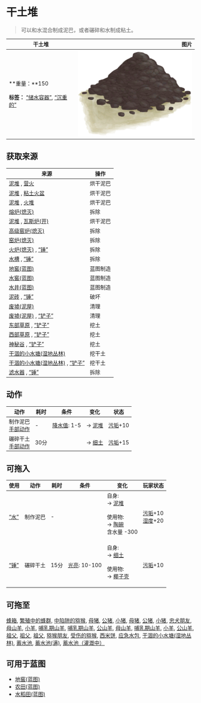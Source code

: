 # 干土堆  
> 可以和水混合制成泥巴，或者碾碎和水制成粘土。  
  
  干土堆  |   图片   
 ----  |  ----:   
 **重量：**150<br><br>**标签：**	[“储水容器”](tag_WaterContainer.md), [“沉重的”](tag_Heavy.md)  |  ![](Sprite/DirtPile.png)   
  
## 获取来源  
来源  |  操作  
----  |  ----  
[泥堆](MudPile.md) , [营火](Campfire.md)  |  烘干泥巴  
[泥堆](MudPile.md) , [粘土火盆](ClayFirePit.md)  |  烘干泥巴  
[泥堆](MudPile.md) , [火堆](Fire.md)  |  烘干泥巴  
[熔炉(熄灭)](ForgeExtinguished.md)  |  拆除  
[泥堆](MudPile.md) , [瓦斯炉(开)](GasCookerOn.md)  |  烘干泥巴  
[高级窑炉(熄灭)](KilnAdvancedExtinguished.md)  |  拆除  
[窑炉(熄灭)](KilnExtinguished.md)  |  拆除  
[火炉(熄灭)](StoveExtinguished.md) , [“锤”](tag_Hammer.md)  |  拆除  
[水槽](WateringTrough.md) , [“锤”](tag_Hammer.md)  |  拆除  
[地窖(蓝图)](Bp_Cellar.md)  |  蓝图制造  
[水窖(蓝图)](Bp_Cistern.md)  |  蓝图制造  
[水井(蓝图)](Bp_Well.md)  |  蓝图制造  
[泥砖](MudBrick.md) , [“锤”](tag_Hammer.md)  |  破坏  
[废墟(泥屋)](Debris.md)  |  清理  
[废墟(泥屋)](Debris.md) , [“铲子”](tag_Shovel.md)  |  清理  
[东部草原](GrasslandsE.md) , [“铲子”](tag_Shovel.md)  |  挖土  
[西部草原](GrasslandsW.md) , [“铲子”](tag_Shovel.md)  |  挖土  
[神秘谷](SecretValley.md) , [“铲子”](tag_Shovel.md)  |  挖土  
[干涸的小水塘(湿地丛林)](Puddle.md)  |  挖干土  
[干涸的小水塘(湿地丛林)](Puddle.md) , [“铲子”](tag_Shovel.md)  |  挖干土  
[滤水器](WaterFilter.md) , [“锤”](tag_Hammer.md)  |  拆除  
## 动作  
动作  |  耗时  |  条件  |  变化  |  状态  
----  |  ----  |  ----  |  ----  |  ----  
制作泥巴<br>[手部动作](HandAction.md)  |  -  |  [降水值](RainValue.md): 1-5  |  → [泥堆](MudPile.md)<br>  |  [污垢](Filth.md)+10  
碾碎干土<br>[手部动作](HandAction.md)  |  30分  |    |  → [细土](FineDirt.md)<br>  |  [污垢](Filth.md)+15  
## 可拖入  
使用  |  动作  |  耗时  |  条件  |  变化  |  玩家状态  
----  |  ----  |  ----  |  ----  |  ----  |  ----  
[“水”](tag_WaterAny.md)  |  制作泥巴  |  -  |    |  自身:<br>→ [泥堆](MudPile.md)<br><br>使用物:<br>→ [陶碗](ClayBowl.md)<br>含水量  -300<br><br>  |  [污垢](Filth.md)+10<br>[湿度](Wetness.md)+20  
[“锤”](tag_Hammer.md)  |  碾碎干土  |  15分  |  [光亮](Light.md): 10-100  |  自身:<br>→ [细土](FineDirt.md)<br><br>使用物:<br>→ [椰子壳](CoconutShell.md)<br><br>  |  [污垢](Filth.md)+10  
## 可拖至  
[蜂箱](BeeSkep.md), [繁殖中的蜂群](BeeSkepSwarming.md), [中陷阱的猕猴](CageTrapMacaque.md), [母猪](BoarEnclosureFemale.md), [公猪](BoarEnclosureMale.md), [小猪](BoarEnclosurePiglet.md), [母猪](BoarTiedFemale.md), [公猪](BoarTiedMale.md), [小猪](BoarTiedPiglet.md), [忠犬朋友](DogFriend.md), [母山羊](GoatEnclosureFemale.md), [小羊](GoatEnclosureKid.md), [哺乳期山羊](GoatEnclosureLactating.md), [哺乳期山羊](GoatEnclosureLactating.md), [公山羊](GoatEnclosureMale.md), [母山羊](GoatTiedFemale.md), [哺乳期山羊](GoatTiedFemaleLactating.md), [小羊](GoatTiedKid.md), [公山羊](GoatTiedMale.md), [祖父](Grandfather.md), [祖父](Grandfather.md), [祖父](GrandfatherHealthy.md), [猕猴朋友](MacaqueFriend.md), [受伤的猕猴](MacaqueWounded.md), [西米饼](SagoFlatbread.md), [应急水包](WaterRation.md), [干涸的小水塘(湿地丛林)](Puddle.md), [蓄水池](WaterReservoir.md), [蓄水池(满)](WaterReservoirFull.md), [蓄水池（灌溉中）](WaterReservoirIrrigating.md)  
## 可用于蓝图  
- [地窖(蓝图)](Bp_Cellar.md)  
- [农田(蓝图)](Bp_CropPlot.md)  
- [水稻田(蓝图)](Bp_RicePaddy.md)  
  
  
